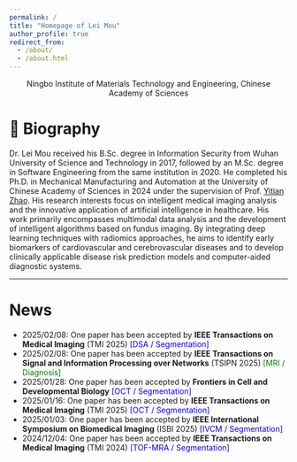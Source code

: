 ```yaml
---
permalink: /
title: "Homepage of Lei Mou"
author_profile: true
redirect_from: 
  - /about/
  - /about.html
---
```



<p align="center"> Ningbo Institute of Materials Technology and Engineering, Chinese Academy of Sciences </p>



# :book: Biography

Dr. Lei Mou received his B.Sc. degree in Information Security from Wuhan University of Science and Technology in 2017, followed by an M.Sc. degree in Software Engineering from the same institution in 2020. He completed his Ph.D. in Mechanical Manufacturing and Automation at the University of Chinese Academy of Sciences in 2024 under the supervision of Prof. [Yitian Zhao](https://ytianzhao.github.io/). His research interests focus on intelligent medical imaging analysis and the innovative application of artificial intelligence in healthcare. His work primarily encompasses multimodal data analysis and the development of intelligent algorithms based on fundus imaging. By integrating deep learning techniques with radiomics approaches, he aims to identify early biomarkers of cardiovascular and cerebrovascular diseases and to develop clinically applicable disease risk prediction models and computer-aided diagnostic systems.

---

# News

- 2025/02/08: One paper has been accepted by **IEEE Transactions on Medical Imaging** (TMI 2025) <font color=blue>[DSA / Segmentation]</font>
- 2025/02/08: One paper has been accepted by **IEEE Transactions on Signal and Information Processing over Networks** (TSIPN 2025) <font color=green>[MRI / Diagnosis]</font>
- 2025/01/28: One paper has been accepted by **Frontiers in Cell and Developmental Biology** <font color=blue>[OCT / Segmentation]</font>
- 2025/01/16: One paper has been accepted by **IEEE Transactions on Medical Imaging** (TMI 2025) <font color=blue>[OCT / Segmentation]</font>
- 2025/01/03: One paper has been accepted by **IEEE International Symposium on Biomedical Imaging** (ISBI 2025) <font color=blue>[IVCM / Segmentation]</font>
- 2024/12/04: One paper has been accepted by **IEEE Transactions on Medical Imaging** (TMI 2024) <font color=blue>[TOF-MRA / Segmentation]</font>
